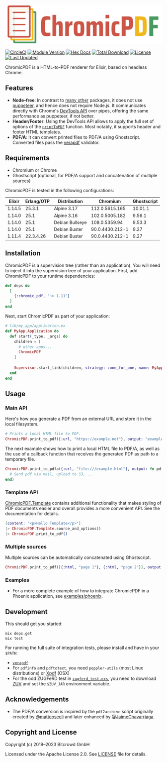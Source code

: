 ![](assets/logo.svg)

[![CircleCI](https://circleci.com/gh/bitcrowd/chromic_pdf.svg?style=shield)](https://circleci.com/gh/bitcrowd/chromic_pdf)
[![Module Version](https://img.shields.io/hexpm/v/chromic_pdf.svg)](https://hex.pm/packages/chromic_pdf)
[![Hex Docs](https://img.shields.io/badge/hex-docs-lightgreen.svg)](https://hexdocs.pm/chromic_pdf/)
[![Total Download](https://img.shields.io/hexpm/dt/chromic_pdf.svg)](https://hex.pm/packages/chromic_pdf)
[![License](https://img.shields.io/hexpm/l/chromic_pdf.svg)](https://github.com/bitcrowd/chromic_pdf/blob/master/LICENSE)
[![Last Updated](https://img.shields.io/github/last-commit/bitcrowd/chromic_pdf.svg)](https://github.com/bitcrowd/chromic_pdf/commits/master)

ChromicPDF is a HTML-to-PDF renderer for Elixir, based on headless Chrome.

## Features

* **Node-free**: In contrast to [many other](https://hex.pm/packages?search=pdf&sort=recent_downloads) packages, it does not use [puppeteer](https://github.com/puppeteer/puppeteer), and hence does not require Node.js. It communicates directly with Chrome's [DevTools API](https://chromedevtools.github.io/devtools-protocol/) over pipes, offering the same performance as puppeteer, if not better.
* **Header/Footer**: Using the DevTools API allows to apply the full set of options of the [`printToPDF`](https://chromedevtools.github.io/devtools-protocol/tot/Page#method-printToPDF) function. Most notably, it supports header and footer HTML templates.
* **PDF/A**: It can convert printed files to PDF/A using Ghostscript. Converted files pass the [verapdf](https://verapdf.org/) validator.

## Requirements

- Chromium or Chrome
- Ghostscript (optional, for PDF/A support and concatenation of multiple sources)

ChromicPDF is tested in the following configurations:

| Elixir | Erlang/OTP | Distribution    | Chromium        | Ghostscript |
| ------ | ---------- | --------------- | --------------- | ----------- |
| 1.14.5 | 25.3.1     | Alpine 3.17     | 112.0.5615.165  | 10.01.1     |
| 1.14.0 | 25.1       | Alpine 3.16     | 102.0.5005.182  | 9.56.1      |
| 1.14.0 | 25.1       | Debian Bullseye | 108.0.5359.94   | 9.53.3      |
| 1.14.0 | 25.1       | Debian Buster   | 90.0.4430.212-1 | 9.27        |
| 1.11.4 | 22.3.4.26  | Debian Buster   | 90.0.4430.212-1 | 9.27        |

## Installation

ChromicPDF is a supervision tree (rather than an application). You will need to inject it into the supervision tree of your application. First, add ChromicPDF to your runtime dependencies:

```elixir
def deps do
  [
    {:chromic_pdf, "~> 1.11"}
  ]
end
```

Next, start ChromicPDF as part of your application:

```elixir
# lib/my_app/application.ex
def MyApp.Application do
  def start(_type, _args) do
    children = [
      # other apps...
      ChromicPDF
    ]

    Supervisor.start_link(children, strategy: :one_for_one, name: MyApp.Supervisor)
  end
end
```

## Usage

### Main API

Here's how you generate a PDF from an external URL and store it in the local filesystem.

```elixir
# Prints a local HTML file to PDF.
ChromicPDF.print_to_pdf({:url, "https://example.net"}, output: "example.pdf")
```

The next example shows how to print a local HTML file to PDF/A, as well as the use of a callback
function that receives the generated PDF as path to a temporary file.

```elixir
ChromicPDF.print_to_pdfa({:url, "file:///example.html"}, output: fn pdf ->
  # Send pdf via mail, upload to S3, ...
end)
```

### Template API

[ChromicPDF.Template](https://hexdocs.pm/chromic_pdf/ChromicPDF.Template.html) contains
additional functionality that makes styling of PDF documents easier and overall provides a more
convenient API. See the documentation for details.

```elixir
[content: "<p>Hello Template</p>"]
|> ChromicPDF.Template.source_and_options()
|> ChromicPDF.print_to_pdf()
```

### Multiple sources

Multiple sources can be automatically concatenated using Ghostscript.

```elixir
ChromicPDF.print_to_pdf([{:html, "page 1"}, {:html, "page 2"}], output: "joined.pdf")
```

### Examples

* For a more complete example of how to integrate ChromicPDF in a Phoenix application, see [examples/phoenix](https://github.com/bitcrowd/chromic_pdf/tree/main/examples/phoenix).

## Development

This should get you started:

```
mix deps.get
mix test
```

For running the full suite of integration tests, please install and have in your `$PATH`:

* [`verapdf`](https://verapdf.org/)
* For `pdfinfo` and `pdftotext`, you need `poppler-utils` (most Linux distributions) or [Xpdf](https://www.xpdfreader.com/) (OSX)
* For the odd ZUGFeRD test in [`zugferd_test.exs`](https://github.com/bitcrowd/chromic_pdf/tree/main/test/integration/zugferd_test.exs), you need to download [ZUV](https://github.com/ZUGFeRD/ZUV) and set the `$ZUV_JAR` environment variable.

## Acknowledgements

* The PDF/A conversion is inspired by the `pdf2archive` script originally created by [@matteosecli](https://github.com/matteosecli/pdf2archive) and later enhanced by [@JaimeChavarriaga](https://github.com/JaimeChavarriaga/pdf2archive/tree/feature/support_pdf2b).

## Copyright and License

Copyright (c) 2019–2023 Bitcrowd GmbH

Licensed under the Apache License 2.0. See [LICENSE](LICENSE) file for details.
